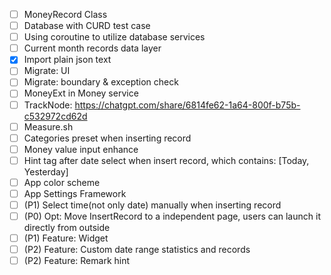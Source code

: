 - [ ] MoneyRecord Class
- [ ] Database with CURD test case
- [ ] Using coroutine to utilize database services
- [ ] Current month records data layer
- [x] Import plain json text
- [ ] Migrate: UI
- [ ] Migrate: boundary & exception check
- [ ] MoneyExt in Money service
- [ ] TrackNode: https://chatgpt.com/share/6814fe62-1a64-800f-b75b-c532972cd62d
- [ ] Measure.sh
- [ ] Categories preset when inserting record
- [ ] Money value input enhance
- [ ] Hint tag after date select when insert record, which contains: [Today, Yesterday]
- [ ] App color scheme
- [ ] App Settings Framework
- [ ] (P1) Select time(not only date) manually when inserting record
- [ ] (P0) Opt: Move InsertRecord to a independent page, users can launch it directly from outside
- [ ] (P1) Feature: Widget
- [ ] (P2) Feature: Custom date range statistics and records
- [ ] (P2) Feature: Remark hint